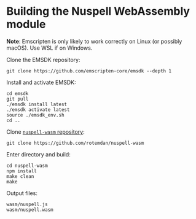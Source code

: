 # Building the Nuspell WebAssembly module

**Note**: Emscripten is only likely to work correctly on Linux (or possibly macOS). Use WSL if on Windows.

Clone the EMSDK repository:
```
git clone https://github.com/emscripten-core/emsdk --depth 1
```

Install and activate EMSDK:
```
cd emsdk
git pull
./emsdk install latest
./emsdk activate latest
source ./emsdk_env.sh
cd ..
```

Clone [`nuspell-wasm` repository](https://github.com/rotemdan/nuspell-wasm):
```
git clone https://github.com/rotemdan/nuspell-wasm
```

Enter directory and build:
```
cd nuspell-wasm
npm install
make clean
make
```

Output files:
```
wasm/nuspell.js
wasm/nuspell.wasm
```
